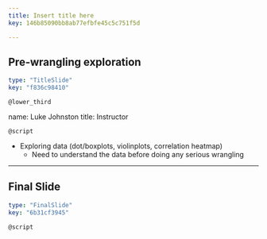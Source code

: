 ```yaml
---
title: Insert title here
key: 146b85090bb8ab77efbfe45c5c751f5d

---
```

## Pre-wrangling exploration

```yaml
type: "TitleSlide"
key: "f836c98410"
```

`@lower_third`

name: Luke Johnston
title: Instructor


`@script`

- Exploring data (dot/boxplots, violinplots, correlation heatmap)
    - Need to understand the data before doing any serious wrangling


---
## Final Slide

```yaml
type: "FinalSlide"
key: "6b31cf3945"
```

`@script`



